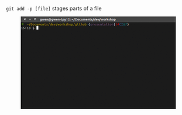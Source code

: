 `git add -p [file]` stages parts of a file

<figure class="toggle-figure">
    <span class="toggle-figure__button"></span>
    <img class="toggle-figure__figure" alt="git add -p" src="img/gif/git-add-p.gif"/>
</figure>
